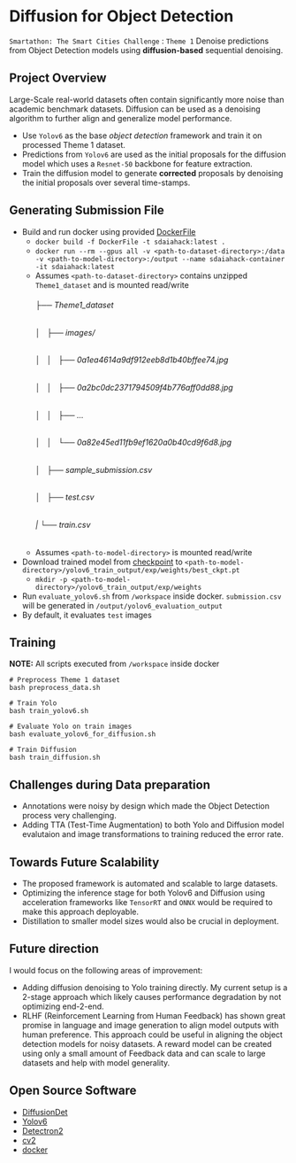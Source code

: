 # Diffusion for Object Detection
`Smartathon: The Smart Cities Challenge` : `Theme 1` 
Denoise predictions from Object Detection models using **diffusion-based** sequential denoising.

## Project Overview
Large-Scale real-world datasets often contain significantly more noise than academic benchmark datasets. Diffusion can be used as a denoising algorithm to further align and generalize model performance.
- Use `Yolov6` as the base *object detection* framework and train it on processed Theme 1 dataset.
- Predictions from `Yolov6` are used as the initial proposals for the diffusion model which uses a `Resnet-50` backbone for feature extraction.
- Train the diffusion model to generate **corrected** proposals by denoising the initial proposals over several time-stamps.

## Generating Submission File
- Build and run docker using provided [DockerFile](DockerFile)
    - `docker build -f DockerFile -t sdaiahack:latest .`
    - `docker run --rm --gpus all -v <path-to-dataset-directory>:/data -v <path-to-model-directory>:/output --name sdaiahack-container -it sdaiahack:latest`
    - Assumes `<path-to-dataset-directory>` contains unzipped `Theme1_dataset` and is mounted read/write
        ###### ├── Theme1_dataset
        ###### │   ├── images/
        ###### │   │   ├── 0a1ea4614a9df912eeb8d1b40bffee74.jpg
        ###### │   │   ├── 0a2bc0dc2371794509f4b776aff0dd88.jpg
        ###### │   │   ├── ...
        ###### │   │   └── 0a82e45ed11fb9ef1620a0b40cd9f6d8.jpg
        ###### │   ├── sample_submission.csv
        ###### │   ├── test.csv
        ###### |   └── train.csv
    - Assumes `<path-to-model-directory>` is mounted read/write 
- Download trained model from [checkpoint]()  to `<path-to-model-directory>/yolov6_train_output/exp/weights/best_ckpt.pt`
    - `mkdir -p <path-to-model-directory>/yolov6_train_output/exp/weights`
- Run `evaluate_yolov6.sh` from `/workspace` inside docker. `submission.csv` will be generated in `/output/yolov6_evaluation_output`
- By default, it evaluates `test` images

## Training
**NOTE:** All scripts executed from `/workspace` inside docker
    
```
# Preprocess Theme 1 dataset 
bash preprocess_data.sh

# Train Yolo
bash train_yolov6.sh

# Evaluate Yolo on train images
bash evaluate_yolov6_for_diffusion.sh

# Train Diffusion
bash train_diffusion.sh
```

## Challenges during Data preparation
- Annotations were noisy by design which made the Object Detection process very challenging.
- Adding TTA (Test-Time Augmentation) to both Yolo and Diffusion model evalutaion and image transformations to training reduced the error rate.

## Towards Future Scalability
- The proposed framework is automated and scalable to large datasets.
- Optimizing the inference stage for both Yolov6 and Diffusion using acceleration frameworks like `TensorRT` and `ONNX` would be required to make this approach deployable.
- Distillation to smaller model sizes would also be crucial in deployment.

## Future direction
I would focus on the following areas of improvement:
- Adding diffusion denoising to Yolo training directly. My current setup is a 2-stage approach which likely causes performance degradation by not optimizing end-2-end.
- RLHF (Reinforcement Learning from Human Feedback) has shown great promise in language and image generation to align model outputs with human preference. This approach could be useful in aligning the object detection models for noisy datasets. A reward model can be created using only a small amount of Feedback data and can scale to large datasets and help with model generality.

## Open Source Software 
- [DiffusionDet](https://github.com/ShoufaChen/DiffusionDet)
- [Yolov6](https://github.com/meituan/yolov6)
- [Detectron2](https://github.com/facebookresearch/detectron2)
- [cv2](https://pypi.org/project/opencv-python/)
- [docker](https://www.docker.com/)